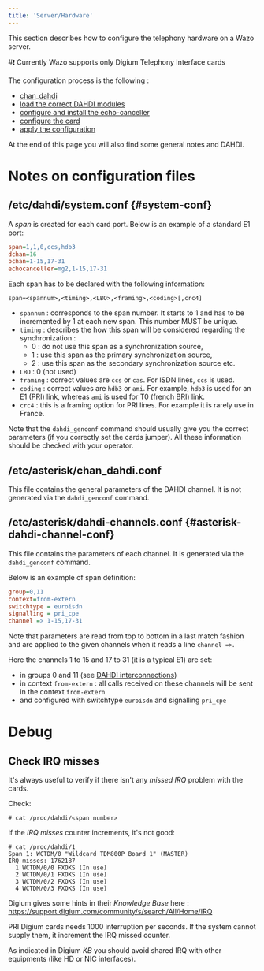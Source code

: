 ```yaml
---
title: 'Server/Hardware'
---
```


This section describes how to configure the telephony hardware on a Wazo
server.

#:exclamation: Currently Wazo supports only Digium Telephony Interface cards

The configuration process is the following :

- [chan_dahdi](/uc-doc/administration/hardware/chan_dahdi)
- [load the correct DAHDI modules](/uc-doc/administration/hardware/load_modules)
- [configure and install the echo-canceller](/uc-doc/administration/hardware/echo_canceller)
- [configure the card](/uc-doc/administration/hardware/card_configuration)
- [apply the configuration](/uc-doc/administration/hardware/apply_configuration)


At the end of this page you will also find some general notes and DAHDI.

Notes on configuration files
============================

/etc/dahdi/system.conf {#system-conf}
----------------------

A *span* is created for each card port. Below is an example of a
standard E1 port:

```Ini
span=1,1,0,ccs,hdb3
dchan=16
bchan=1-15,17-31
echocanceller=mg2,1-15,17-31
```

Each span has to be declared with the following information:

    span=<spannum>,<timing>,<LBO>,<framing>,<coding>[,crc4]

-   `spannum` : corresponds to the span number. It starts to 1 and has
    to be incremented by 1 at each new span. This number MUST be unique.
-   `timing` : describes the how this span will be considered regarding
    the synchronization :
    -   0 : do not use this span as a synchronization source,
    -   1 : use this span as the primary synchronization source,
    -   2 : use this span as the secondary synchronization source etc.
-   `LBO` : 0 (not used)
-   `framing` : correct values are `ccs` or `cas`. For ISDN lines, `ccs`
    is used.
-   `coding` : correct values are `hdb3` or `ami`. For example, `hdb3`
    is used for an E1 (PRI) link, whereas `ami` is used for T0 (french
    BRI) link.
-   `crc4` : this is a framing option for PRI lines. For example it is
    rarely use in France.

Note that the `dahdi_genconf` command should usually give you the
correct parameters (if you correctly set the cards jumper). All these
information should be checked with your operator.

/etc/asterisk/chan_dahdi.conf
-----------------------------

This file contains the general parameters of the DAHDI channel. It is
not generated via the `dahdi_genconf` command.

/etc/asterisk/dahdi-channels.conf {#asterisk-dahdi-channel-conf}
---------------------------------

This file contains the parameters of each channel. It is generated via
the `dahdi_genconf` command.

Below is an example of span definition:

```Ini
group=0,11
context=from-extern
switchtype = euroisdn
signalling = pri_cpe
channel => 1-15,17-31
```

Note that parameters are read from top to bottom in a last match fashion
and are applied to the given channels when it reads a line `channel =>`.

Here the channels 1 to 15 and 17 to 31 (it is a typical E1) are set:

-   in groups 0 and 11 (see [DAHDI interconnections](/uc-doc/administration/interconnections/introduction#interco-dahdi-conf))
-   in context `from-extern` : all calls received on these channels will
    be sent in the context `from-extern`
-   and configured with switchtype `euroisdn` and signalling `pri_cpe`

Debug
=====

Check IRQ misses
----------------

It\'s always useful to verify if there isn\'t any *missed IRQ* problem
with the cards.

Check:

```ShellSession
# cat /proc/dahdi/<span number>
```

If the *IRQ misses* counter increments, it\'s not good:

```ShellSession
# cat /proc/dahdi/1
Span 1: WCTDM/0 "Wildcard TDM800P Board 1" (MASTER)
IRQ misses: 1762187
  1 WCTDM/0/0 FXOKS (In use)
  2 WCTDM/0/1 FXOKS (In use)
  3 WCTDM/0/2 FXOKS (In use)
  4 WCTDM/0/3 FXOKS (In use)
```

Digium gives some hints in their *Knowledge Base* here :
<https://support.digium.com/community/s/search/All/Home/IRQ>

PRI Digium cards needs 1000 interruption per seconds. If the system
cannot supply them, it increment the IRQ missed counter.

As indicated in Digium *KB* you should avoid shared IRQ with other
equipments (like HD or NIC interfaces).

